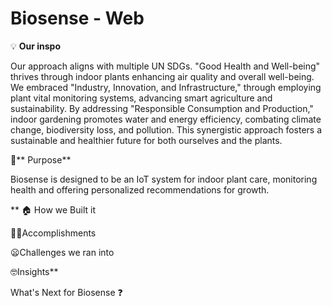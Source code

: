# Biosense - Web

💡 **Our inspo**

Our approach aligns with multiple UN SDGs. "Good Health and Well-being" thrives through indoor plants enhancing air quality and overall well-being. We embraced "Industry, Innovation, and Infrastructure," through employing plant vital monitoring systems, advancing smart agriculture and sustainability. By addressing "Responsible Consumption and Production," indoor gardening promotes water and energy efficiency, combating climate change, biodiversity loss, and pollution. This synergistic approach fosters a sustainable and healthier future for both ourselves and the plants. 



🤔** Purpose**

Biosense is designed to be an IoT system for indoor plant care, monitoring health and offering personalized recommendations for growth.


**
🏠 How we Built it

💪🏻Accomplishments


😦Challenges we ran into


🤓Insights**

What's Next for Biosense ❓


